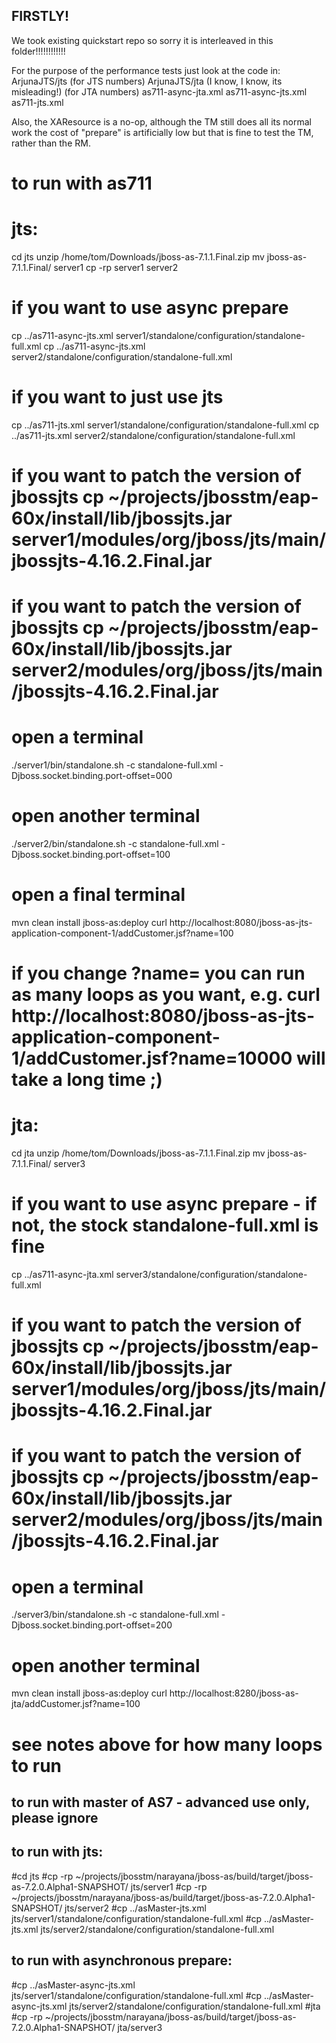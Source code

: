 FIRSTLY!
--------

We took existing quickstart repo so sorry it is interleaved in this folder!!!!!!!!!!!!

For the purpose of the performance tests just look at the code in:
	ArjunaJTS/jts
		(for JTS numbers)
	ArjunaJTS/jta (I know, I know, its misleading!)
		(for JTA numbers)
	as711-async-jta.xml
	as711-async-jts.xml
	as711-jts.xml

Also, the XAResource is a no-op, although the TM still does all its normal work the cost of "prepare" is artificially low but that is fine to test the TM, rather than the RM.

# to run with as711
# jts:
cd jts
unzip /home/tom/Downloads/jboss-as-7.1.1.Final.zip
mv jboss-as-7.1.1.Final/ server1
cp -rp server1 server2
# if you want to use async prepare
cp ../as711-async-jts.xml server1/standalone/configuration/standalone-full.xml
cp ../as711-async-jts.xml server2/standalone/configuration/standalone-full.xml
# if you want to just use jts
cp ../as711-jts.xml server1/standalone/configuration/standalone-full.xml
cp ../as711-jts.xml server2/standalone/configuration/standalone-full.xml
# if you want to patch the version of jbossjts cp ~/projects/jbosstm/eap-60x/install/lib/jbossjts.jar server1/modules/org/jboss/jts/main/jbossjts-4.16.2.Final.jar
# if you want to patch the version of jbossjts cp ~/projects/jbosstm/eap-60x/install/lib/jbossjts.jar server2/modules/org/jboss/jts/main/jbossjts-4.16.2.Final.jar
# open a terminal 
./server1/bin/standalone.sh -c standalone-full.xml -Djboss.socket.binding.port-offset=000
# open another terminal
./server2/bin/standalone.sh -c standalone-full.xml -Djboss.socket.binding.port-offset=100
# open a final terminal
mvn clean install jboss-as:deploy
curl http://localhost:8080/jboss-as-jts-application-component-1/addCustomer.jsf?name=100
# if you change ?name= you can run as many loops as you want, e.g. curl http://localhost:8080/jboss-as-jts-application-component-1/addCustomer.jsf?name=10000 will take a long time ;)


# jta:
cd jta
unzip /home/tom/Downloads/jboss-as-7.1.1.Final.zip
mv jboss-as-7.1.1.Final/ server3
# if you want to use async prepare - if not, the stock standalone-full.xml is fine
cp ../as711-async-jta.xml server3/standalone/configuration/standalone-full.xml
# if you want to patch the version of jbossjts cp ~/projects/jbosstm/eap-60x/install/lib/jbossjts.jar server1/modules/org/jboss/jts/main/jbossjts-4.16.2.Final.jar
# if you want to patch the version of jbossjts cp ~/projects/jbosstm/eap-60x/install/lib/jbossjts.jar server2/modules/org/jboss/jts/main/jbossjts-4.16.2.Final.jar
# open a terminal
./server3/bin/standalone.sh -c standalone-full.xml -Djboss.socket.binding.port-offset=200
# open another terminal
mvn clean install jboss-as:deploy
curl http://localhost:8280/jboss-as-jta/addCustomer.jsf?name=100
# see notes above for how many loops to run

## to run with master of AS7 - advanced use only, please ignore
## to run with jts:
#cd jts
#cp -rp ~/projects/jbosstm/narayana/jboss-as/build/target/jboss-as-7.2.0.Alpha1-SNAPSHOT/ jts/server1
#cp -rp ~/projects/jbosstm/narayana/jboss-as/build/target/jboss-as-7.2.0.Alpha1-SNAPSHOT/ jts/server2
#cp ../asMaster-jts.xml jts/server1/standalone/configuration/standalone-full.xml
#cp ../asMaster-jts.xml jts/server2/standalone/configuration/standalone-full.xml
## to run with asynchronous prepare:
#cp ../asMaster-async-jts.xml jts/server1/standalone/configuration/standalone-full.xml
#cp ../asMaster-async-jts.xml jts/server2/standalone/configuration/standalone-full.xml
#jta
#cp -rp ~/projects/jbosstm/narayana/jboss-as/build/target/jboss-as-7.2.0.Alpha1-SNAPSHOT/ jta/server3

